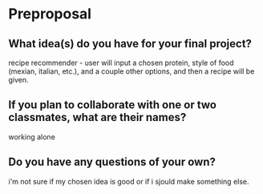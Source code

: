 # Preproposal

## What idea(s) do you have for your final project?

recipe recommender - user will input a chosen protein, style of food (mexian, italian, etc.), and a couple other options, and then a recipe will be given.

## If you plan to collaborate with one or two classmates, what are their names?

working alone

## Do you have any questions of your own?

i'm not sure if my chosen idea is good or if i sjould make something else.
